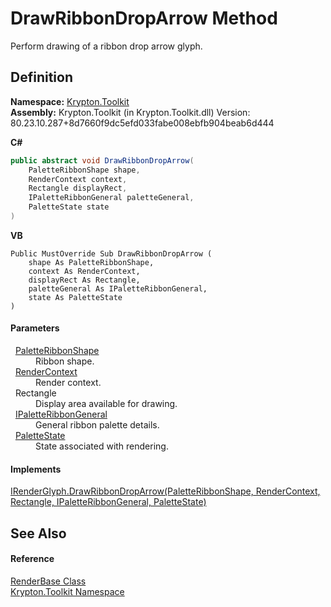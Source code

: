 # DrawRibbonDropArrow Method


Perform drawing of a ribbon drop arrow glyph.



## Definition
**Namespace:** <a href="79d2eac2-21f4-54ff-7552-b20c33c30600.md">Krypton.Toolkit</a>  
**Assembly:** Krypton.Toolkit (in Krypton.Toolkit.dll) Version: 80.23.10.287+8d7660f9dc5efd033fabe008ebfb904beab6d444

**C#**
``` C#
public abstract void DrawRibbonDropArrow(
	PaletteRibbonShape shape,
	RenderContext context,
	Rectangle displayRect,
	IPaletteRibbonGeneral paletteGeneral,
	PaletteState state
)
```
**VB**
``` VB
Public MustOverride Sub DrawRibbonDropArrow ( 
	shape As PaletteRibbonShape,
	context As RenderContext,
	displayRect As Rectangle,
	paletteGeneral As IPaletteRibbonGeneral,
	state As PaletteState
)
```



#### Parameters
<dl><dt>  <a href="84ca2d8c-daf3-0219-3015-4b7046d3d27b.md">PaletteRibbonShape</a></dt><dd>Ribbon shape.</dd><dt>  <a href="ef60a5af-08ff-7a94-87f5-362a7e392cd4.md">RenderContext</a></dt><dd>Render context.</dd><dt>  Rectangle</dt><dd>Display area available for drawing.</dd><dt>  <a href="7e9fb940-7d26-41b2-3437-b0d716494feb.md">IPaletteRibbonGeneral</a></dt><dd>General ribbon palette details.</dd><dt>  <a href="93e626cd-00cf-240e-06c6-ab4d47e982ba.md">PaletteState</a></dt><dd>State associated with rendering.</dd></dl>

#### Implements
<a href="0866df17-1963-24fb-492d-aaab5541ff33.md">IRenderGlyph.DrawRibbonDropArrow(PaletteRibbonShape, RenderContext, Rectangle, IPaletteRibbonGeneral, PaletteState)</a>  


## See Also


#### Reference
<a href="6cc5032c-8089-e880-78ad-3a805f7bd344.md">RenderBase Class</a>  
<a href="79d2eac2-21f4-54ff-7552-b20c33c30600.md">Krypton.Toolkit Namespace</a>  
